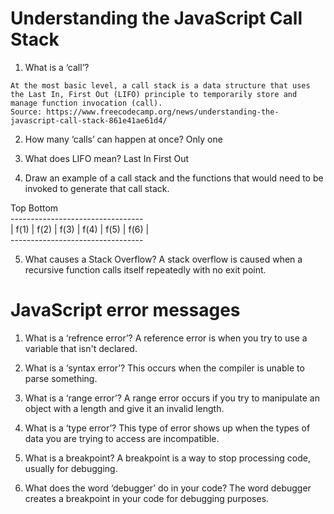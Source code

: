 # Understanding the JavaScript Call Stack

1. What is a ‘call’?
```
At the most basic level, a call stack is a data structure that uses the Last In, First Out (LIFO) principle to temporarily store and manage function invocation (call).
Source: https://www.freecodecamp.org/news/understanding-the-javascript-call-stack-861e41ae61d4/
```

2. How many ‘calls’ can happen at once?
Only one

3. What does LIFO mean?
Last In First Out

4. Draw an example of a call stack and the functions that would need to be invoked to generate that call stack.

Top                                             Bottom <br>
      --------------------------------- <br>
      | f(1) | f(2) | f(3) | f(4) | f(5) | f(6) | <br>
      --------------------------------- <br>


5. What causes a Stack Overflow?
A stack overflow is caused when a recursive function calls itself repeatedly with no exit point.

# JavaScript error messages

1. What is a ‘refrence error’?
A reference error is when you try to use a variable that isn't declared.

2. What is a ‘syntax error’?
This occurs when the compiler is unable to parse something.

3. What is a ‘range error’?
A range error occurs if you try to manipulate an object with a length and give it an invalid length.

4. What is a ‘type error’?
This type of error shows up when the types of data you are trying to access are incompatible.

5. What is a breakpoint?
A breakpoint is a way to stop processing code, usually for debugging.

6. What does the word ‘debugger’ do in your code?
The word debugger creates a breakpoint in your code for debugging purposes.